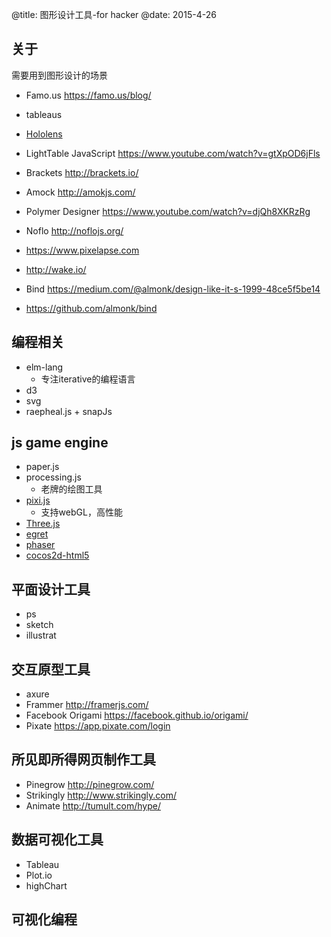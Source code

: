 @title: 图形设计工具-for hacker 
@date: 2015-4-26

## 关于

需要用到图形设计的场景

- Famo.us https://famo.us/blog/
- tableaus
- [Hololens](http://www.microsoft.com/enterprise/productivityvision/default.aspx#fbid=wj06cPIcizi) 

- LightTable JavaScript https://www.youtube.com/watch?v=gtXpOD6jFls
- Brackets http://brackets.io/
- Amock http://amokjs.com/
- Polymer Designer https://www.youtube.com/watch?v=djQh8XKRzRg
- Noflo http://noflojs.org/
- https://www.pixelapse.com
- http://wake.io/
- Bind https://medium.com/@almonk/design-like-it-s-1999-48ce5f5be14
- https://github.com/almonk/bind


## 编程相关
- elm-lang 
    - 专注iterative的编程语言 
- d3 
- svg  
- raepheal.js + snapJs 

## js game engine
- paper.js
- processing.js
    - 老牌的绘图工具
- [pixi.js](https://github.com/GoodBoyDigital/pixi.js) 
    - 支持webGL，高性能
- [Three.js](http://threejs.org/)
- [egret]()
- [phaser](https://github.com/photonstorm/phaser)
- [cocos2d-html5](https://github.com/cocos2d/cocos2d-html5)

## 平面设计工具
- ps 
- sketch 
- illustrat

## 交互原型工具
- axure 
- Frammer http://framerjs.com/
- Facebook Origami https://facebook.github.io/origami/
- Pixate https://app.pixate.com/login

## 所见即所得网页制作工具
- Pinegrow http://pinegrow.com/
- Strikingly http://www.strikingly.com/
- Animate http://tumult.com/hype/

## 数据可视化工具
- Tableau
- Plot.io
- highChart

## 可视化编程 





